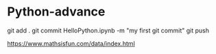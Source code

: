 # Python-advance

git add .
git commit HelloPython.ipynb   -m "my first git commit"
git push

https://www.mathsisfun.com/data/index.html
